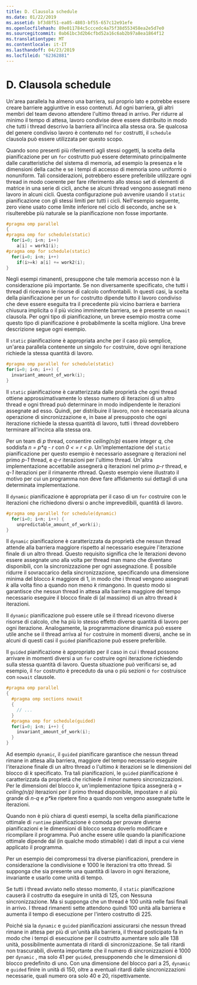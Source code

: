 ```yaml
---
title: D. Clausola schedule
ms.date: 01/22/2019
ms.assetid: bf3d8f51-ea05-4803-bf55-657c12e91efe
ms.openlocfilehash: 89e011784c5cccedc4a75f38d553458ea2e5d7e0
ms.sourcegitcommit: 0ab61bc3d2b6cfbd52a16c6ab2b97a8ea1864f12
ms.translationtype: MT
ms.contentlocale: it-IT
ms.lasthandoff: 04/23/2019
ms.locfileid: "62362881"
---
```

# <a name="d-the-schedule-clause"></a>D. Clausola schedule

Un'area parallela ha almeno una barriera, sul proprio lato e potrebbe essere creare barriere aggiuntive in esso contenuti. Ad ogni barriera, gli altri membri del team devono attendere l'ultimo thread in arrivo. Per ridurre al minimo il tempo di attesa, lavoro condivise deve essere distribuito in modo che tutti i thread descrivo la barriera all'incirca alla stessa ora. Se qualcosa del genere condiviso lavoro è contenuto nel `for` costrutti, il `schedule` clausola può essere utilizzata per questo scopo.

Quando sono presenti più riferimenti agli stessi oggetti, la scelta della pianificazione per un `for` costrutto può essere determinato principalmente dalle caratteristiche del sistema di memoria, ad esempio la presenza e le dimensioni della cache e se i tempi di accesso di memoria sono uniformi o nonuniform. Tali considerazioni, potrebbero essere preferibile utilizzare ogni thread in modo coerente per fare riferimento allo stesso set di elementi di matrice in una serie di cicli, anche se alcuni thread vengono assegnati meno lavoro in alcuni cicli. Questa configurazione può avvenire usando il `static` pianificazione con gli stessi limiti per tutti i cicli. Nell'esempio seguente, zero viene usato come limite inferiore nel ciclo di secondo, anche se `k` risulterebbe più naturale se la pianificazione non fosse importante.

```cpp
#pragma omp parallel
{
#pragma omp for schedule(static)
  for(i=0; i<n; i++)
    a[i] = work1(i);
#pragma omp for schedule(static)
  for(i=0; i<n; i++)
    if(i>=k) a[i] += work2(i);
}
```

Negli esempi rimanenti, presuppone che tale memoria accesso non è la considerazione più importante. Se non diversamente specificato, che tutti i thread di ricevano le risorse di calcolo confrontabili. In questi casi, la scelta della pianificazione per un `for` costrutto dipende tutto il lavoro condiviso che deve essere eseguita tra il precedente più vicino barriera e barriera chiusura implicita o il più vicino imminente barriera, se è presente un `nowait` clausola. Per ogni tipo di pianificazione, un breve esempio mostra come questo tipo di pianificazione è probabilmente la scelta migliore. Una breve descrizione segue ogni esempio.

Il `static` pianificazione è appropriata anche per il caso più semplice, un'area parallela contenente un singolo `for` costruire, dove ogni iterazione richiede la stessa quantità di lavoro.

```cpp
#pragma omp parallel for schedule(static)
for(i=0; i<n; i++) {
  invariant_amount_of_work(i);
}
```

Il `static` pianificazione è caratterizzata dalle proprietà che ogni thread ottiene approssimativamente lo stesso numero di iterazioni di un altro thread e ogni thread può determinare in modo indipendente le iterazioni assegnate ad esso. Quindi, per distribuire il lavoro, non è necessaria alcuna operazione di sincronizzazione e, in base al presupposto che ogni iterazione richiede la stessa quantità di lavoro, tutti i thread dovrebbero terminare all'incirca alla stessa ora.

Per un team di *p* thread, consentire *ceiling(n/p)* essere integer *q*, che soddisfa *n = p\*q - r* con *0 < = r < p*. Un'implementazione del `static` pianificazione per questo esempio è necessario assegnare *q* iterazioni nel primo *p-1* thread, e *q-r* iterazioni per l'ultimo thread.  Un'altra implementazione accettabile assegnerà *q* iterazioni nel primo *p-r* thread, e *q-1* iterazioni per il rimanente *r*thread. Questo esempio viene illustrato il motivo per cui un programma non deve fare affidamento sui dettagli di una determinata implementazione.

Il `dynamic` pianificazione è appropriata per il caso di un `for` costruire con le iterazioni che richiedono diversi o anche imprevedibili, quantità di lavoro.

```cpp
#pragma omp parallel for schedule(dynamic)
  for(i=0; i<n; i++) {
    unpredictable_amount_of_work(i);
}
```

Il `dynamic` pianificazione è caratterizzata da proprietà che nessun thread attende alla barriera maggiore rispetto al necessario eseguire l'iterazione finale di un altro thread. Questo requisito significa che le iterazioni devono essere assegnate uno alla volta per thread man mano che diventano disponibili, con la sincronizzazione per ogni assegnazione. È possibile ridurre il sovraccarico della sincronizzazione, specificando una dimensione minima del blocco *k* maggiore di 1, in modo che i thread vengono assegnati *k* alla volta fino a quando non meno *k* rimangono. In questo modo si garantisce che nessun thread in attesa alla barriera maggiore del tempo necessario eseguire il blocco finale di (al massimo) di un altro thread *k* iterazioni.

Il `dynamic` pianificazione può essere utile se il thread ricevono diverse risorse di calcolo, che ha più lo stesso effetto diverse quantità di lavoro per ogni iterazione. Analogamente, la programmazione dinamica può essere utile anche se il thread arriva al `for` costruire in momenti diversi, anche se in alcuni di questi casi il `guided` pianificazione può essere preferibile.

Il `guided` pianificazione è appropriato per il caso in cui i thread possono arrivare in momenti diversi a un `for` costruire ogni iterazione richiedendo sulla stessa quantità di lavoro. Questa situazione può verificarsi se, ad esempio, il `for` costrutto è preceduto da una o più sezioni o `for` costruisce con `nowait` clausole.

```cpp
#pragma omp parallel
{
  #pragma omp sections nowait
  {
    // ...
  }
  #pragma omp for schedule(guided)
  for(i=0; i<n; i++) {
    invariant_amount_of_work(i);
  }
}
```

Ad esempio `dynamic`, il `guided` pianificare garantisce che nessun thread rimane in attesa alla barriera, maggiore del tempo necessario eseguire l'iterazione finale di un altro thread o l'ultimo *k* iterazioni se le dimensioni del blocco di *k* specificato. Tra tali pianificazioni, le `guided` pianificazione è caratterizzata da proprietà che richiede il minor numero sincronizzazioni. Per le dimensioni del blocco *k*, un'implementazione tipica assegnerà *q = ceiling(n/p)* iterazioni per il primo thread disponibile, impostare *n* al più grande di *n-q* e *p\*k*e ripetere fino a quando non vengono assegnate tutte le iterazioni.

Quando non è più chiara di questi esempi, la scelta della pianificazione ottimale di `runtime` pianificazione è comoda per provare diverse pianificazioni e le dimensioni di blocco senza doverlo modificare e ricompilare il programma. Può anche essere utile quando la pianificazione ottimale dipende dal (in qualche modo stimabile) i dati di input a cui viene applicato il programma.

Per un esempio dei compromessi tra diverse pianificazioni, prendere in considerazione la condivisione e 1000 le iterazioni tra otto thread. Si supponga che sia presente una quantità di lavoro in ogni iterazione, invariante e usarlo come unità di tempo.

Se tutti i thread avviato nello stesso momento, il `static` pianificazione causerà il costrutto da eseguire in unità di 125, con Nessuna sincronizzazione. Ma si supponga che un thread è 100 unità nelle fasi finali in arrivo. I thread rimanenti sette attendono quindi 100 unità alla barriera e aumenta il tempo di esecuzione per l'intero costrutto di 225.

Poiché sia la `dynamic` e `guided` pianificazioni assicurarsi che nessun thread rimane in attesa per più di un'unità alla barriera, il thread posticipato fa in modo che i tempi di esecuzione per il costrutto aumentare solo alle 138 unità, possibilmente aumentata di ritardi di sincronizzazione. Se tali ritardi non trascurabili, diventa importante che il numero di sincronizzazioni è 1000 per `dynamic` , ma solo 41 per `guided`, presupponendo che le dimensioni di blocco predefinito di uno. Con una dimensione del blocco pari a 25, `dynamic` e `guided` finire in unità di 150, oltre a eventuali ritardi dalle sincronizzazioni necessarie, quali numero ora solo 40 e 20, rispettivamente.
